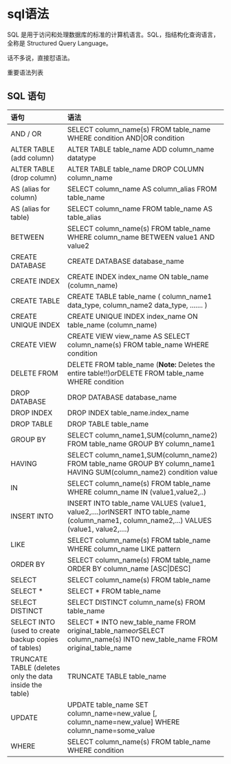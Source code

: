 # sql语法

SQL 是用于访问和处理数据库的标准的计算机语言。SQL，指结构化查询语言，全称是 Structured Query Language。

话不多说，直接怼语法。

重要语法列表

## SQL 语句

| 语句                                                    | 语法                                                         |
| :------------------------------------------------------ | :----------------------------------------------------------- |
| AND / OR                                                | SELECT column_name(s) FROM table_name WHERE condition AND\|OR condition |
| ALTER TABLE (add column)                                | ALTER TABLE table_name ADD column_name datatype              |
| ALTER TABLE (drop column)                               | ALTER TABLE table_name DROP COLUMN column_name               |
| AS (alias for column)                                   | SELECT column_name AS column_alias FROM table_name           |
| AS (alias for table)                                    | SELECT column_name FROM table_name  AS table_alias           |
| BETWEEN                                                 | SELECT column_name(s) FROM table_name WHERE column_name BETWEEN value1 AND value2 |
| CREATE DATABASE                                         | CREATE DATABASE database_name                                |
| CREATE INDEX                                            | CREATE INDEX index_name ON table_name (column_name)          |
| CREATE TABLE                                            | CREATE TABLE table_name ( column_name1 data_type, column_name2 data_type, ....... ) |
| CREATE UNIQUE INDEX                                     | CREATE UNIQUE INDEX index_name ON table_name (column_name)   |
| CREATE VIEW                                             | CREATE VIEW view_name AS SELECT column_name(s) FROM table_name WHERE condition |
| DELETE FROM                                             | DELETE FROM table_name (**Note:** Deletes the entire table!!)*or*DELETE FROM table_name WHERE condition |
| DROP DATABASE                                           | DROP DATABASE database_name                                  |
| DROP INDEX                                              | DROP INDEX table_name.index_name                             |
| DROP TABLE                                              | DROP TABLE table_name                                        |
| GROUP BY                                                | SELECT column_name1,SUM(column_name2) FROM table_name GROUP BY column_name1 |
| HAVING                                                  | SELECT column_name1,SUM(column_name2) FROM table_name GROUP BY column_name1 HAVING SUM(column_name2) condition value |
| IN                                                      | SELECT column_name(s) FROM table_name WHERE column_name IN (value1,value2,..) |
| INSERT INTO                                             | INSERT INTO table_name VALUES (value1, value2,....)*or*INSERT INTO table_name (column_name1, column_name2,...) VALUES (value1, value2,....) |
| LIKE                                                    | SELECT column_name(s) FROM table_name WHERE column_name LIKE pattern |
| ORDER BY                                                | SELECT column_name(s) FROM table_name ORDER BY column_name [ASC\|DESC] |
| SELECT                                                  | SELECT column_name(s) FROM table_name                        |
| SELECT *                                                | SELECT * FROM table_name                                     |
| SELECT DISTINCT                                         | SELECT DISTINCT column_name(s) FROM table_name               |
| SELECT INTO (used to create backup copies of tables)    | SELECT * INTO new_table_name FROM original_table_name*or*SELECT column_name(s) INTO new_table_name FROM original_table_name |
| TRUNCATE TABLE (deletes only the data inside the table) | TRUNCATE TABLE table_name                                    |
| UPDATE                                                  | UPDATE table_name SET column_name=new_value [, column_name=new_value] WHERE column_name=some_value |
| WHERE                                                   | SELECT column_name(s) FROM table_name WHERE condition        |